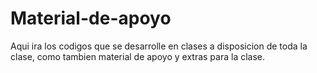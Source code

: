 # Material-de-apoyo
Aqui ira los codigos que se desarrolle en clases a disposicion de toda la clase, como tambien material de apoyo y extras para la clase.
